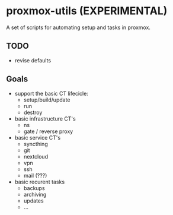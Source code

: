 # proxmox-utils (EXPERIMENTAL)

A set of scripts for automating setup and tasks in proxmox.

## TODO
- revise defaults

## Goals
- support the basic CT lifecicle:
  - setup/build/update
  - run
  - destroy
- basic infrastructure CT's
  - ns
  - gate / reverse proxy
- basic service CT's
  - syncthing
  - git
  - nextcloud
  - vpn
  - ssh
  - mail (???)
- basic recurent tasks
  - backups
  - archiving
  - updates
  - ...



